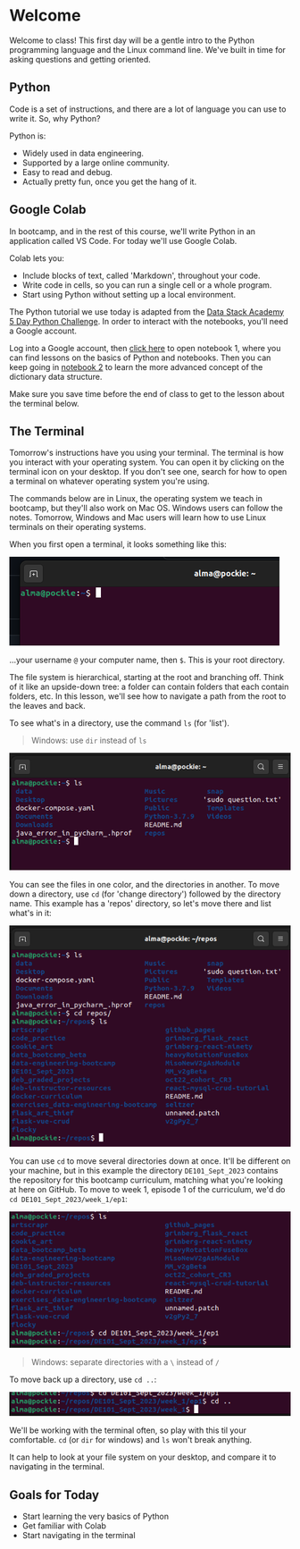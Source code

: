 # Welcome
Welcome to class! This first day will be a gentle intro to the Python programming language and the Linux command line. We've built in time for asking questions and getting oriented.

## Python
Code is a set of instructions, and there are a lot of language you can use to write it. So, why Python?

Python is:
- Widely used in data engineering.
- Supported by a large online community.
- Easy to read and debug.
- Actually pretty fun, once you get the hang of it.


## Google Colab
In bootcamp, and in the rest of this course, we'll write Python in an application called VS Code. For today we'll use Google Colab.

Colab lets you:
- Include blocks of text, called 'Markdown', throughout your code.
- Write code in cells, so you can run a single cell or a whole program.
- Start using Python without setting up a local environment.

The Python tutorial we use today is adapted from the [Data Stack Academy 5 Day Python Challenge](https://drive.google.com/drive/folders/1FxlXQNr1bgL67o5PcxNDTkRHqhiOLPRR?usp=share_link). In order to interact with the notebooks, you'll need a Google account.

Log into a Google account, then [click here](https://colab.research.google.com/drive/1d-kGaUWYM7SfM38LOOBXvV6ETQH0BQ2n?usp=sharing) to open notebook 1, where you can find lessons on the basics of Python and notebooks. Then you can keep going in [notebook 2](https://colab.research.google.com/drive/1JyqPk1WabYuac9Himwo4bnF_e8ms4-fS?usp=sharing) to learn the more advanced concept of the dictionary data structure.

Make sure you save time before the end of class to get to the lesson about the terminal below.


## The Terminal
Tomorrow's instructions have you using your terminal. The terminal is how you interact with your operating system. You can open it by clicking on the terminal icon on your desktop. If you don't see one, search for how to open a terminal on whatever operating system you're using.

The commands below are in Linux, the operating system we teach in bootcamp, but they'll also work on Mac OS. Windows users can follow the notes. Tomorrow, Windows and Mac users will learn how to use Linux terminals on their operating systems. 

When you first open a terminal, it looks something like this:

![new terminal](./imgs/fresh_terminal.png)

...your username `@` your computer name, then `$`. This is your root directory. 

The file system is hierarchical, starting at the root and branching off. Think of it like an upside-down tree: a folder can contain folders that each contain folders, etc. In this lesson, we'll see how to navigate a path from the root to the leaves and back.

To see what's in a directory, use the command `ls` (for 'list').

> Windows: use `dir` instead of `ls`

![ls example](./imgs/ls.png)

You can see the files in one color, and the directories in another. To move down a directory, use `cd` (for 'change directory') followed by the directory name. This example has a 'repos' directory, so let's move there and list what's in it:

![cd and ls example](./imgs/cd_and_ls.png)

You can use `cd` to move several directories down at once. It'll be different on your machine, but in this example the directory `DE101_Sept_2023` contains the repository for this bootcamp curriculum, matching what you're looking at here on GitHub. To move to week 1, episode 1 of the curriculum, we'd do `cd DE101_Sept_2023/week_1/ep1`:

![cd several dirs at once](./imgs/cd_several_directories.png)

> Windows: separate directories with a `\` instead of `/`

To move back up a directory, use `cd ..`:

![cd up a dir](./imgs/cd_up_a_dir.png)

We'll be working with the terminal often, so play with this til your comfortable. `cd` (or `dir` for windows) and `ls` won't break anything. 

It can help to look at your file system on your desktop, and compare it to navigating in the terminal.


## Goals for Today
- Start learning the very basics of Python
- Get familiar with Colab
- Start navigating in the terminal



